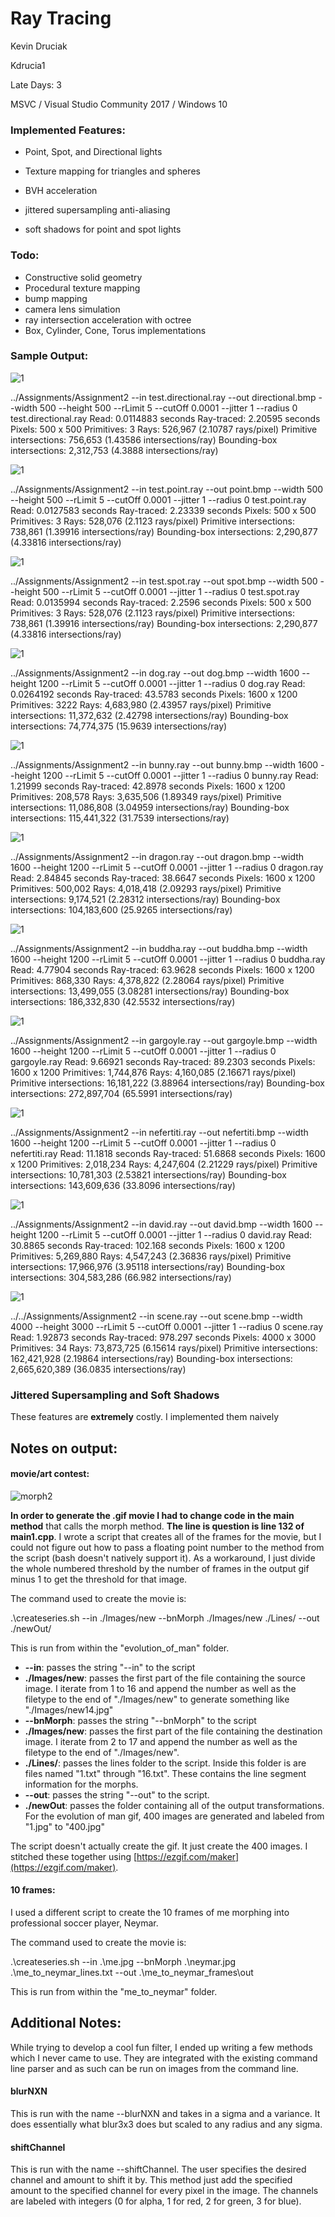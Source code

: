 # Ray Tracing

Kevin Druciak

Kdrucia1

Late Days: 3

MSVC / Visual Studio Community 2017 / Windows 10



### Implemented Features:

- Point, Spot, and Directional lights

- Texture mapping for triangles and spheres

- BVH acceleration

- jittered supersampling anti-aliasing

- soft shadows for point and spot lights

  

### Todo:

- Constructive solid geometry
- Procedural texture mapping
- bump mapping
- camera lens simulation
- ray intersection acceleration with octree
- Box, Cylinder, Cone, Torus implementations



### Sample Output:

![1](kdrucia1_HTML/directional.bmp)

../Assignments/Assignment2 --in test.directional.ray --out directional.bmp --width 500 --height 500 --rLimit 5 --cutOff 0.0001 --jitter 1 --radius 0
test.directional.ray
	Read: 0.0114883 seconds
	Ray-traced: 2.20595 seconds
	Pixels: 500 x 500
	Primitives: 3
	Rays: 526,967 (2.10787 rays/pixel)
	Primitive intersections: 756,653 (1.43586 intersections/ray)
	Bounding-box intersections: 2,312,753 (4.3888 intersections/ray)



![1](kdrucia1_HTML/point.bmp)

../Assignments/Assignment2 --in test.point.ray --out point.bmp --width 500 --height 500 --rLimit 5 --cutOff 0.0001 --jitter 1 --radius 0
test.point.ray
	Read: 0.0127583 seconds
	Ray-traced: 2.23339 seconds
	Pixels: 500 x 500
	Primitives: 3
	Rays: 528,076 (2.1123 rays/pixel)
	Primitive intersections: 738,861 (1.39916 intersections/ray)
	Bounding-box intersections: 2,290,877 (4.33816 intersections/ray)

![1](kdrucia1_HTML/spot.bmp)

../Assignments/Assignment2 --in test.spot.ray --out spot.bmp --width 500 --height 500 --rLimit 5 --cutOff 0.0001 --jitter 1 --radius 0
test.spot.ray
	Read: 0.0135994 seconds
	Ray-traced: 2.2596 seconds
	Pixels: 500 x 500
	Primitives: 3
	Rays: 528,076 (2.1123 rays/pixel)
	Primitive intersections: 738,861 (1.39916 intersections/ray)
	Bounding-box intersections: 2,290,877 (4.33816 intersections/ray)

![1](kdrucia1_HTML/dog.bmp)

../Assignments/Assignment2 --in dog.ray --out dog.bmp --width 1600 --height 1200 --rLimit 5 --cutOff 0.0001 --jitter 1 --radius 0
dog.ray
	Read: 0.0264192 seconds
	Ray-traced: 43.5783 seconds
	Pixels: 1600 x 1200
	Primitives: 3222
	Rays: 4,683,980 (2.43957 rays/pixel)
	Primitive intersections: 11,372,632 (2.42798 intersections/ray)
	Bounding-box intersections: 74,774,375 (15.9639 intersections/ray)

![1](kdrucia1_HTML/bunny.bmp)

../Assignments/Assignment2 --in bunny.ray --out bunny.bmp --width 1600 --height 1200 --rLimit 5 --cutOff 0.0001 --jitter 1 --radius 0
bunny.ray
	Read: 1.21999 seconds
	Ray-traced: 42.8978 seconds
	Pixels: 1600 x 1200
	Primitives: 208,578
	Rays: 3,635,506 (1.89349 rays/pixel)
	Primitive intersections: 11,086,808 (3.04959 intersections/ray)
	Bounding-box intersections: 115,441,322 (31.7539 intersections/ray)

![1](kdrucia1_HTML/dragon.bmp)

../Assignments/Assignment2 --in dragon.ray --out dragon.bmp --width 1600 --height 1200 --rLimit 5 --cutOff 0.0001 --jitter 1 --radius 0
dragon.ray
	Read: 2.84845 seconds
	Ray-traced: 38.6647 seconds
	Pixels: 1600 x 1200
	Primitives: 500,002
	Rays: 4,018,418 (2.09293 rays/pixel)
	Primitive intersections: 9,174,521 (2.28312 intersections/ray)
	Bounding-box intersections: 104,183,600 (25.9265 intersections/ray)

![1](kdrucia1_HTML/buddha.bmp)

../Assignments/Assignment2 --in buddha.ray --out buddha.bmp --width 1600 --height 1200 --rLimit 5 --cutOff 0.0001 --jitter 1 --radius 0
buddha.ray
	Read: 4.77904 seconds
	Ray-traced: 63.9628 seconds
	Pixels: 1600 x 1200
	Primitives: 868,330
	Rays: 4,378,822 (2.28064 rays/pixel)
	Primitive intersections: 13,499,055 (3.08281 intersections/ray)
	Bounding-box intersections: 186,332,830 (42.5532 intersections/ray)

![1](kdrucia1_HTML/gargoyle.bmp)

../Assignments/Assignment2 --in gargoyle.ray --out gargoyle.bmp --width 1600 --height 1200 --rLimit 5 --cutOff 0.0001 --jitter 1 --radius 0
gargoyle.ray
	Read: 9.66921 seconds
	Ray-traced: 89.2303 seconds
	Pixels: 1600 x 1200
	Primitives: 1,744,876
	Rays: 4,160,085 (2.16671 rays/pixel)
	Primitive intersections: 16,181,222 (3.88964 intersections/ray)
	Bounding-box intersections: 272,897,704 (65.5991 intersections/ray)

![1](kdrucia1_HTML/nefertiti.bmp)

../Assignments/Assignment2 --in nefertiti.ray --out nefertiti.bmp --width 1600 --height 1200 --rLimit 5 --cutOff 0.0001 --jitter 1 --radius 0
nefertiti.ray
	Read: 11.1818 seconds
	Ray-traced: 51.6868 seconds
	Pixels: 1600 x 1200
	Primitives: 2,018,234
	Rays: 4,247,604 (2.21229 rays/pixel)
	Primitive intersections: 10,781,303 (2.53821 intersections/ray)
	Bounding-box intersections: 143,609,636 (33.8096 intersections/ray)

![1](kdrucia1_HTML/david.bmp)

../Assignments/Assignment2 --in david.ray --out david.bmp --width 1600 --height 1200 --rLimit 5 --cutOff 0.0001 --jitter 1 --radius 0
david.ray
	Read: 30.8865 seconds
	Ray-traced: 102.168 seconds
	Pixels: 1600 x 1200
	Primitives: 5,269,880
	Rays: 4,547,243 (2.36836 rays/pixel)
	Primitive intersections: 17,966,976 (3.95118 intersections/ray)
	Bounding-box intersections: 304,583,286 (66.982 intersections/ray)



![1](kdrucia1_HTML/kdrucia1.art/kdrucia1.art.2.bmp)

../../Assignments/Assignment2 --in scene.ray --out scene.bmp --width 4000 --height 3000 --rLimit 5 --cutOff 0.0001 --jitter 1 --radius 0
scene.ray
	Read: 1.92873 seconds
	Ray-traced: 978.297 seconds
	Pixels: 4000 x 3000
	Primitives: 34
	Rays: 73,873,725 (6.15614 rays/pixel)
	Primitive intersections: 162,421,928 (2.19864 intersections/ray)
	Bounding-box intersections: 2,665,620,389 (36.0835 intersections/ray)

### Jittered Supersampling and Soft Shadows

These features are **extremely** costly. I implemented them naively

## Notes on output:

#### movie/art contest:

![morph2](https://github.com/KevinDruciak/Image-Processing/blob/master/Output/kdrucia1_HTML/kdrucia1.art.101.gif)

**In order to generate the .gif movie I had to change code in the main method** that calls the morph method. **The line is question is line 132 of main1.cpp**. I wrote a script that creates all of the frames for the movie, but I could not figure out how to pass a floating point number to the method from the script (bash doesn't natively support it). As a workaround, I just divide the whole numbered threshold by the number of frames in the output gif minus 1 to get the threshold for that image.

The command used to create the movie is:

.\createseries.sh --in ./Images/new --bnMorph ./Images/new ./Lines/ --out ./newOut/

This is run from within the "evolution_of_man" folder.

*   **--in**: passes the string "--in" to the script
*   **./Images/new**: passes the first part of the file containing the source image. I iterate from 1 to 16 and append the number as well as the filetype to the end of "./Images/new" to generate something like "./Images/new14.jpg"
*   **--bnMorph**: passes the string "--bnMorph" to the script
*   **./Images/new**: passes the first part of the file containing the destination image. I iterate from 2 to 17 and append the number as well as the filetype to the end of "./Images/new".
*   **./Lines/**: passes the lines folder to the script. Inside this folder is are files named "1.txt" through "16.txt". These contains the line segment information for the morphs.
*   **--out**: passes the string "--out" to the script.
*   **./newOut**: passes the folder containing all of the output transformations. For the evolution of man gif, 400 images are generated and labeled from "1.jpg" to "400.jpg"

The script doesn't actually create the gif. It just create the 400 images. I stitched these together using [https://ezgif.com/maker](https://ezgif.com/maker).

#### 10 frames:

I used a different script to create the 10 frames of me morphing into professional soccer player, Neymar.

The command used to create the movie is:

.\createseries.sh --in .\me.jpg --bnMorph .\neymar.jpg .\me_to_neymar_lines.txt --out .\me_to_neymar_frames\out

This is run from within the "me_to_neymar" folder.

## Additional Notes:

While trying to develop a cool fun filter, I ended up writing a few methods which I never came to use. They are integrated with the existing command line parser and as such can be run on images from the command line.

#### blurNXN

This is run with the name --blurNXN and takes in a sigma and a variance. It does essentially what blur3x3 does but scaled to any radius and any sigma.

#### shiftChannel

This is run with the name --shiftChannel. The user specifies the desired channel and amount to shift it by. This method just add the specified amount to the specified channel for every pixel in the image. The channels are labeled with integers (0 for alpha, 1 for red, 2 for green, 3 for blue).